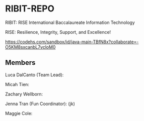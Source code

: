 # RIBIT-REPO

RIBIT: RISE International Baccalaureate Information Technology

RISE: Resilience, Integrity, Support, and Excellence!

https://codehs.com/sandbox/id/java-main-TBfN8x?collaborate=-O5KM8sxcanbL7vcloM0

## Members

Luca DalCanto (Team Lead):

Micah Tien:

Zachary Wellborn:

Jenna Tran (Fun Coordinator): (jk)

Maggie Cole:

